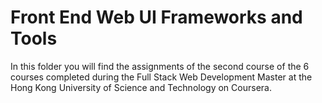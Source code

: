 # Front End Web UI Frameworks and Tools

In this folder you will find the assignments of the second course of the 6 courses completed during the Full Stack Web Development Master at the Hong Kong University of Science and Technology on Coursera.
